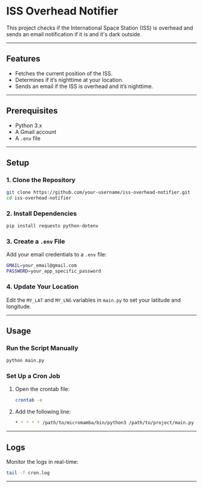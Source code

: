 # ISS Overhead Notifier

This project checks if the International Space Station (ISS) is overhead and sends an email notification if it is and it's dark outside.

---

## Features
- Fetches the current position of the ISS.
- Determines if it’s nighttime at your location.
- Sends an email if the ISS is overhead and it’s nighttime.

---

## Prerequisites
- Python 3.x
- A Gmail account
- A `.env` file

---

## Setup

### 1. Clone the Repository
```bash
git clone https://github.com/your-username/iss-overhead-notifier.git
cd iss-overhead-notifier
```

### 2. Install Dependencies
```bash
pip install requests python-dotenv
```

### 3. Create a `.env` File
Add your email credentials to a `.env` file:
```bash
GMAIL=your_email@gmail.com
PASSWORD=your_app_specific_password
```

### 4. Update Your Location
Edit the `MY_LAT` and `MY_LNG` variables in `main.py` to set your latitude and longitude.

---

## Usage

### Run the Script Manually
```bash
python main.py
```

### Set Up a Cron Job
1. Open the crontab file:
   ```bash
   crontab -e
   ```

2. Add the following line:
   ```bash
   * * * * * /path/to/micromamba/bin/python3 /path/to/project/main.py >> /path/to/project/cron.log 2>&1
   ```

---

## Logs
Monitor the logs in real-time:
```bash
tail -f cron.log
```

---
